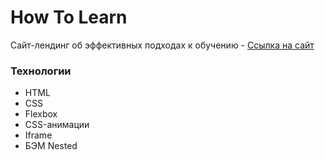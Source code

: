# How To Learn

Сайт-лендинг об эффективных подходах к обучению - [Ссылка на сайт](https://valerieoschatz.github.io/how-to-learn/)


### Технологии

* HTML
* CSS
* Flexbox
* CSS-анимации
* Iframe
* БЭМ Nested
